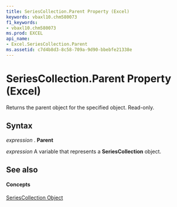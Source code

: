 ```yaml
---
title: SeriesCollection.Parent Property (Excel)
keywords: vbaxl10.chm580073
f1_keywords:
- vbaxl10.chm580073
ms.prod: EXCEL
api_name:
- Excel.SeriesCollection.Parent
ms.assetid: c7d4b8d3-8c58-709a-9d90-bbebfe21338e
---
```



# SeriesCollection.Parent Property (Excel)

Returns the parent object for the specified object. Read-only.


## Syntax

 _expression_ . **Parent**

 _expression_ A variable that represents a **SeriesCollection** object.


## See also


#### Concepts


[SeriesCollection Object](seriescollection-object-excel.md)

